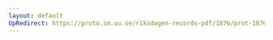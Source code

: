 ```yaml
---
layout: default
UpRedirect: https://pruto.im.uu.se/riksdagen-records-pdf/1876/prot-1876--ak--030/prot-1876--ak--030_013.pdf
---
```

